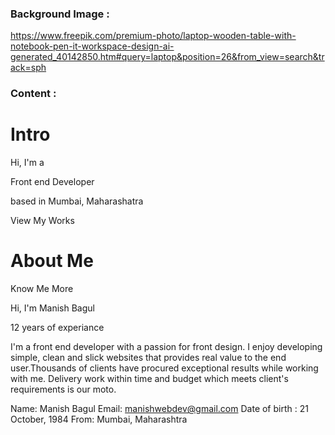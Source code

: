 ### Background Image :

https://www.freepik.com/premium-photo/laptop-wooden-table-with-notebook-pen-it-workspace-design-ai-generated_40142850.htm#query=laptop&position=26&from_view=search&track=sph

### Content : 

# Intro
Hi, I'm a 

Front end Developer

based in Mumbai, Maharashatra

View My Works

# About Me

Know Me More

Hi, I'm Manish Bagul

12 years of experiance

I'm a front end developer with a passion for front design. I enjoy developing simple, clean and slick websites that provides real value 
to the end user.Thousands of clients have procured exceptional results while working with me. Delivery work within time and budget which meets client's requirements is our moto.

Name: Manish Bagul
Email: manishwebdev@gmail.com
Date of birth :
21 October, 1984
From:
Mumbai, Maharashtra
